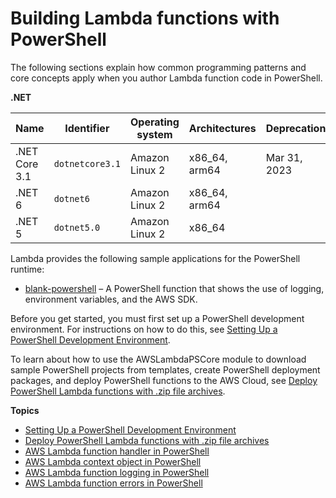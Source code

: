 # Building Lambda functions with PowerShell<a name="lambda-powershell"></a>

The following sections explain how common programming patterns and core concepts apply when you author Lambda function code in PowerShell\.


**\.NET**  

| Name | Identifier | Operating system | Architectures | Deprecation | 
| --- | --- | --- | --- | --- | 
|  \.NET Core 3\.1  |  `dotnetcore3.1`  |  Amazon Linux 2  |  x86\_64, arm64  |  Mar 31, 2023  | 
|  \.NET 6  |  `dotnet6`  |  Amazon Linux 2  |  x86\_64, arm64  |    | 
|  \.NET 5  |  `dotnet5.0`  |  Amazon Linux 2  |  x86\_64  |    | 

Lambda provides the following sample applications for the PowerShell runtime:
+ [blank\-powershell](https://github.com/awsdocs/aws-lambda-developer-guide/tree/main/sample-apps/blank-powershell) – A PowerShell function that shows the use of logging, environment variables, and the AWS SDK\.

Before you get started, you must first set up a PowerShell development environment\. For instructions on how to do this, see [Setting Up a PowerShell Development Environment](powershell-devenv.md)\.

To learn about how to use the AWSLambdaPSCore module to download sample PowerShell projects from templates, create PowerShell deployment packages, and deploy PowerShell functions to the AWS Cloud, see [Deploy PowerShell Lambda functions with \.zip file archives](powershell-package.md)\.

**Topics**
+ [Setting Up a PowerShell Development Environment](powershell-devenv.md)
+ [Deploy PowerShell Lambda functions with \.zip file archives](powershell-package.md)
+ [AWS Lambda function handler in PowerShell](powershell-handler.md)
+ [AWS Lambda context object in PowerShell](powershell-context.md)
+ [AWS Lambda function logging in PowerShell](powershell-logging.md)
+ [AWS Lambda function errors in PowerShell](powershell-exceptions.md)